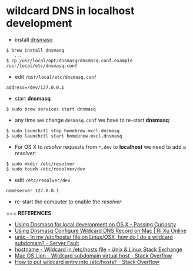 # wildcard DNS in localhost development
- install [dnsmasq](http://www.thekelleys.org.uk/dnsmasq/doc.html)
```
$ brew install dnsmasq
   ...
$ cp /usr/local/opt/dnsmasq/dnsmasq.conf.example /usr/local/etc/dnsmasq.conf
```
- edit `/usr/local/etc/dnsmasq.conf`
```
address=/dev/127.0.0.1
```
- start **dnsmasq**
```
$ sudo brew services start dnsmasq
```
- any time we change `dnsmasq.conf` we have to re-start **dnsmasq**:
```
$ sudo launchctl stop homebrew.mxcl.dnsmasq
$ sudo launchctl start homebrew.mxcl.dnsmasq
```
- For OS X to _resolve_ requests from `*.dev` to **localhost** we need to add a _resolver_:
```
$ sudo mkdir /etc/resolver
$ sudo touch /etc/resolver/dev
```
- edit `/etc/resolver/dev`
```
nameserver 127.0.0.1
```
- re-start the computer to enable the _resolver_

===
**REFERENCES**

- [Using Dnsmasq for local development on OS X - Passing Curiosity](https://passingcuriosity.com/2013/dnsmasq-dev-osx/)
- [Using Dnsmasq Configure Wildcard DNS Record on Mac | Ri Xu Online](https://xuri.me/2014/12/13/using-dnsmasq-configure-wildcard-dns-record-on-mac.html)
- [unix - In my /etc/hosts/ file on Linux/OSX, how do I do a wildcard subdomain? - Server Fault](http://serverfault.com/questions/118378/in-my-etc-hosts-file-on-linux-osx-how-do-i-do-a-wildcard-subdomain)
- [hostname - Wildcard in /etc/hosts file - Unix & Linux Stack Exchange](http://unix.stackexchange.com/questions/3352/wildcard-in-etc-hosts-file)
- [Mac OS Lion - Wildcard subdomain virtual host - Stack Overflow](http://stackoverflow.com/questions/9562059/mac-os-lion-wildcard-subdomain-virtual-host)
- [How to put wildcard entry into /etc/hosts? - Stack Overflow](http://stackoverflow.com/questions/20446930/how-to-put-wildcard-entry-into-etc-hosts)
